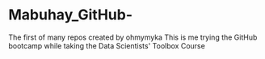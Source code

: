 # Mabuhay_GitHub-
The first of many repos created by ohmymyka
This is me trying the GitHub bootcamp while taking the Data Scientists' Toolbox Course
